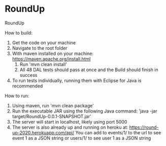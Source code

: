 # RoundUp
RoundUp

How to build:
1. Get the code on your machine
2. Navigate to the root folder
3. With maven installed on your machine: https://maven.apache.org/install.html
	1. Run 'mvn clean install'
	2. All 48 DAL tests should pass at once and the Build should finish in success
4. To run tests individually, running them with Eclipse for Java is recommended

How to run:
1. Using maven, run 'mvn clean package'
2. Run the executable JAR using the following Java command:
    'java -jar target/RoundUp-0.0.1-SNAPSHOT.jar'
3. The server will start in localhost, likely using port 5000
4. The server is also already up and running on heroku at:
  https://round-up-2020.herokuapp.com/api/
You can add to events/1/ to the url to see event 1 as a JSON string or users/1/ to
see user 1 as a JSON string
